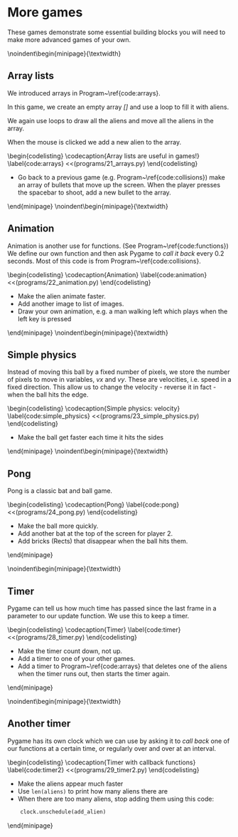 # More games

These games demonstrate some essential building blocks you will need to make more advanced games of your own.

\noindent\begin{minipage}{\textwidth}

## Array lists

We introduced arrays in Program~\ref{code:arrays}.

In this game, we create an empty array *[]* and use a loop to fill it with aliens.

We again use loops to draw all the aliens and move all the aliens in the array.

When the mouse is clicked we add a new alien to the array.

\begin{codelisting}
\codecaption{Array lists are useful in games!}
\label{code:arrays}
<<(programs/21_arrays.py)
\end{codelisting}

* Go back to a previous game (e.g. Program~\ref{code:collisions})
  make an array of bullets that move up the screen.  When the player presses the spacebar to shoot,
  add a new bullet to the array.

\end{minipage}
\noindent\begin{minipage}{\textwidth}

## Animation

Animation is another use for functions. (See Program~\ref{code:functions})  We define our own function and then ask Pygame to *call it back*
every 0.2 seconds.
Most of this code is from Program~\ref{code:collisions}.

\begin{codelisting}
\codecaption{Animation}
\label{code:animation}
<<(programs/22_animation.py)
\end{codelisting}

* Make the alien animate faster.
* Add another image to list of images.
* Draw your own animation, e.g. a man walking left which plays when the left key is pressed

\end{minipage}
\noindent\begin{minipage}{\textwidth}

## Simple physics

Instead of moving this ball by a fixed number of pixels, we store the number of pixels to move in variables, *vx* and *vy*.
These are velocities, i.e. speed in a fixed direction.
This allow us to change the velocity - reverse it in fact - when the ball hits the edge.
  
\begin{codelisting}
\codecaption{Simple physics: velocity}
\label{code:simple_physics}
<<(programs/23_simple_physics.py)
\end{codelisting}

* Make the ball get faster each time it hits the sides

\end{minipage}
\noindent\begin{minipage}{\textwidth}

## Pong

Pong is a classic bat and ball game.

\begin{codelisting}
\codecaption{Pong}
\label{code:pong}
<<(programs/24_pong.py)
\end{codelisting}

* Make the ball more quickly.
* Add another bat at the top of the screen for player 2.
* Add bricks (Rects) that disappear when the ball hits them.

\end{minipage}

\noindent\begin{minipage}{\textwidth}

## Timer

Pygame can tell us how much time has passed since the last frame
in a parameter to our update function. We use this to keep a timer.

\begin{codelisting}
\codecaption{Timer}
\label{code:timer}
<<(programs/28_timer.py)
\end{codelisting}

* Make the timer count down, not up.
* Add a timer to one of your other games.
* Add a timer to Program~\ref{code:arrays} that deletes one of the aliens when the timer runs out, then starts the timer again.

\end{minipage}

\noindent\begin{minipage}{\textwidth}

## Another timer

Pygame has its own clock which we can use by asking it to *call back* one of our
functions at a certain time, or regularly over and over at an interval.

\begin{codelisting}
\codecaption{Timer with callback functions}
\label{code:timer2}
<<(programs/29_timer2.py)
\end{codelisting}

* Make the aliens appear much faster
* Use ```len(aliens)``` to print how many aliens there are
* When there are too many aliens, stop adding them using this code:
```python
    clock.unschedule(add_alien)
```

\end{minipage}